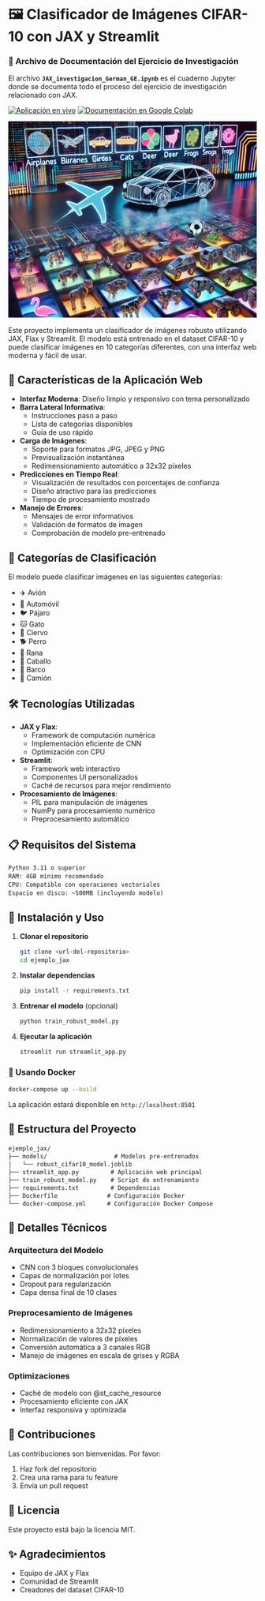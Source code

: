 # 🖼️ Clasificador de Imágenes CIFAR-10 con JAX y Streamlit

### 📝 Archivo de Documentación del Ejercicio de Investigación

El archivo **`JAX_investigacion_German_GE.ipynb`** es el cuaderno Jupyter donde se documenta todo el proceso del ejercicio de investigación relacionado con JAX.

[![Aplicación en vivo](https://static.streamlit.io/badges/streamlit_badge_black_white.svg)](https://cifar-10-clasificador.streamlit.app/)
[![Documentación en Google Colab](https://colab.research.google.com/assets/colab-badge.svg)](https://colab.research.google.com/drive/1rv-4nDLlBcMR7qC8RIs3P_tuWeAGXVZt?usp=sharing)

![CIFAR-10](img/cifar-10.jpg)

Este proyecto implementa un clasificador de imágenes robusto utilizando JAX, Flax y Streamlit. El modelo está entrenado en el dataset CIFAR-10 y puede clasificar imágenes en 10 categorías diferentes, con una interfaz web moderna y fácil de usar.

## 🌟 Características de la Aplicación Web

- **Interfaz Moderna**: Diseño limpio y responsivo con tema personalizado
- **Barra Lateral Informativa**: 
  - Instrucciones paso a paso
  - Lista de categorías disponibles
  - Guía de uso rápido
- **Carga de Imágenes**:
  - Soporte para formatos JPG, JPEG y PNG
  - Previsualización instantánea
  - Redimensionamiento automático a 32x32 píxeles
- **Predicciones en Tiempo Real**:
  - Visualización de resultados con porcentajes de confianza
  - Diseño atractivo para las predicciones
  - Tiempo de procesamiento mostrado
- **Manejo de Errores**:
  - Mensajes de error informativos
  - Validación de formatos de imagen
  - Comprobación de modelo pre-entrenado

## 🎯 Categorías de Clasificación

El modelo puede clasificar imágenes en las siguientes categorías:
- ✈️ Avión
- 🚗 Automóvil
- 🐦 Pájaro
- 🐱 Gato
- 🦌 Ciervo
- 🐕 Perro
- 🐸 Rana
- 🐎 Caballo
- 🚢 Barco
- 🚛 Camión

## 🛠️ Tecnologías Utilizadas

- **JAX y Flax**: 
  - Framework de computación numérica
  - Implementación eficiente de CNN
  - Optimización con CPU
- **Streamlit**: 
  - Framework web interactivo
  - Componentes UI personalizados
  - Caché de recursos para mejor rendimiento
- **Procesamiento de Imágenes**:
  - PIL para manipulación de imágenes
  - NumPy para procesamiento numérico
  - Preprocesamiento automático

## 📋 Requisitos del Sistema

```txt
Python 3.11 o superior
RAM: 4GB mínimo recomendado
CPU: Compatible con operaciones vectoriales
Espacio en disco: ~500MB (incluyendo modelo)
```

## 🚀 Instalación y Uso

1. **Clonar el repositorio**
   ```bash
   git clone <url-del-repositorio>
   cd ejemplo_jax
   ```

2. **Instalar dependencias**
   ```bash
   pip install -r requirements.txt
   ```

3. **Entrenar el modelo** (opcional)
   ```bash
   python train_robust_model.py
   ```

4. **Ejecutar la aplicación**
   ```bash
   streamlit run streamlit_app.py
   ```

### 🐳 Usando Docker

```bash
docker-compose up --build
```

La aplicación estará disponible en `http://localhost:8501`

## 📁 Estructura del Proyecto

```
ejemplo_jax/
├── models/                   # Modelos pre-entrenados
│   └── robust_cifar10_model.joblib
├── streamlit_app.py         # Aplicación web principal
├── train_robust_model.py    # Script de entrenamiento
├── requirements.txt         # Dependencias
├── Dockerfile              # Configuración Docker
└── docker-compose.yml      # Configuración Docker Compose
```

## 🧮 Detalles Técnicos

### Arquitectura del Modelo
- CNN con 3 bloques convolucionales
- Capas de normalización por lotes
- Dropout para regularización
- Capa densa final de 10 clases

### Preprocesamiento de Imágenes
- Redimensionamiento a 32x32 píxeles
- Normalización de valores de píxeles
- Conversión automática a 3 canales RGB
- Manejo de imágenes en escala de grises y RGBA

### Optimizaciones
- Caché de modelo con @st_cache_resource
- Procesamiento eficiente con JAX
- Interfaz responsiva y optimizada

## 🤝 Contribuciones

Las contribuciones son bienvenidas. Por favor:
1. Haz fork del repositorio
2. Crea una rama para tu feature
3. Envía un pull request

## 📝 Licencia

Este proyecto está bajo la licencia MIT.

## ✨ Agradecimientos

- Equipo de JAX y Flax
- Comunidad de Streamlit
- Creadores del dataset CIFAR-10
